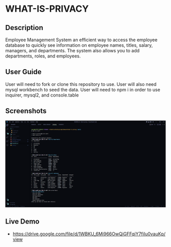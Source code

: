 # WHAT-IS-PRIVACY

## Description

Employee Management System an efficient way to access the employee database to quickly see information on employee names, titles, salary, managers, and departments. The system also allows you to add departments, roles, and employees.

## User Guide

User will need to fork or clone this repository to use. User will also need mysql workbench to seed the data. User will need to npm i in order to use inquirer, mysql2, and console.table

## Screenshots

![](./images/screenshot1.PNG)

## Live Demo

* https://drive.google.com/file/d/1WBKU_6Mi966OwQiGFFqiY7fiIu0vauKp/view
